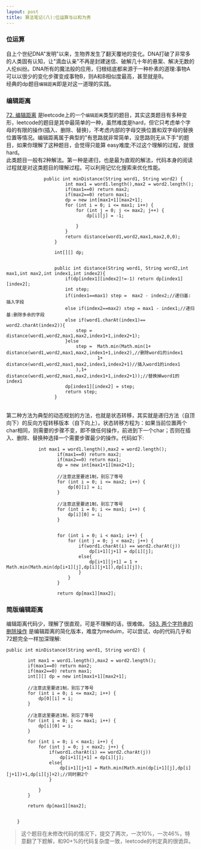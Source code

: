 ```yaml
---
layout: post
title: 算法笔记(八):位运算与以和为贵
---
```


### 位运算
自上个世纪DNA"发明"以来，生物界发生了翻天覆地的变化。DNA打破了非常多的人类固有认知，让"滴血认亲"不再是封建迷信、破解几十年的悬案、解决无数的人伦纠纷。DNA所有的魔法般的应用，归根结底都来源于一种朴素的道理:事物A可以以很少的变化步骤变成事物B，则A和B相似度最高，甚至就是B。<br>
经典的dp题目`编辑距离`即是对这一道理的实践。



### 编辑距离

 [72. 编辑距离](https://leetcode-cn.com/problems/edit-distance/) 是leetcode上的一个`编辑距离`类型的题目，其实这类题目有多种变形，leetcode的题目是其中最简单的一种，虽然难度是hard，但它只考虑单个字母的有限的操作(插入、删除、替换)，不考虑内部的字母交换位置和双字母的替换位置等情况。编辑距离属于典型的"有思路就非常简单，没思路则无从下手"的题目，如果你理解了这种题目，会觉得只能算
 easy难度;不过这个理解的过程，就很hard。<br>
此类题目一般有2种解法。第一种是递归，也是最为直观的解法，代码本身的阅读过程就是对这类题目的理解过程。可以利用记忆化搜索来优化性能。<br>
```
              public int minDistance(String word1, String word2) {
                      int max1 = word1.length(),max2 = word2.length();
                      if(max1==0) return max2;
                      if(max2==0) return max1;
                      dp = new int[max1+1][max2+1];
                      for (int i = 0; i <= max1; i++) {
                          for (int j = 0; j <= max2; j++) {
                              dp[i][j] = -1;
              
                          }
                      }
                      return distance(word1,word2,max1,max2,0,0);
                  }
              
                  int[][] dp;
              
              
                  public int distance(String word1, String word2,int max1,int max2,int index1,int index2){
                      if(dp[index1][index2]!=-1) return dp[index1][index2];
                      int step;
                      if(index1==max1) step =  max2 - index2;//递归基:插入字段
                      else if(index2==max2) step = max1 - index1;//递归基:删除多余的字段
                      else if(word1.charAt(index1)== word2.charAt(index2)){
                          step =  distance(word1,word2,max1,max2,index1+1,index2+1);
                      }else
                          step =  Math.min(Math.min(1+ distance(word1,word2,max1,max2,index1+1,index2),//删除word1的index1
                                  1+ distance(word1,word2,max1,max2,index1,index2+1)//插入word1的index1
                          ),1+ distance(word1,word2,max1,max2,index1+1,index2+1));//替换掉word1的index1
                      dp[index1][index2] = step;
                      return step;
                  }
```
<br/>
第二种方法为典型的动态规划的方法，也就是状态转移，其实就是递归方法（自顶向下）的反向方程转移版本（自下向上）。状态转移方程为：如果当前位置两个char相同，则需要的步骤不变，即不做任何操作，前进到下一个char；否则在插入、删除、替换种选择一个需要步骤最少的操作。代码如下:

```
            int max1 = word1.length(),max2 = word2.length();
                   if(max1==0) return max2;
                   if(max2==0) return max1;
                   dp = new int[max1+1][max2+1];
           
                   //注意这里要进1制，别忘了等号
                   for (int i = 0; i <= max2; i++) {
                       dp[0][i] = i;
                   }
           
                   //注意这里要进1制，别忘了等号
                   for (int i = 0; i <= max1; i++) {
                       dp[i][0] = i;
                   }
           
           
                   for (int i = 0; i < max1; i++) {
                       for (int j = 0; j < max2; j++) {
                           if(word1.charAt(i) == word2.charAt(j))
                               dp[i+1][j+1] = dp[i][j];
                           else{
                               dp[i+1][j+1] = 1 + Math.min(Math.min(dp[i+1][j],dp[i][j+1]),dp[i][j]);
                           }
                       }
                   }
           
                   return dp[max1][max2];   
```

### 简版编辑距离
编辑距离代码少，理解了很直观，可是不理解的话，很难做。 [583. 两个字符串的删除操作](https://leetcode-cn.com/problems/delete-operation-for-two-strings/) 是编辑距离的简化版本，难度为meduim，可以尝试，dp的代码几乎和72题完全一样加深理解:

```
public int minDistance(String word1, String word2) {

        int max1 = word1.length(),max2 = word2.length();
        if(max1==0) return max2;
        if(max2==0) return max1;
        int[][] dp = new int[max1+1][max2+1];

        //注意这里要进1制，别忘了等号
        for (int i = 0; i <= max2; i++) {
            dp[0][i] = i;
        }

        //注意这里要进1制，别忘了等号
        for (int i = 0; i <= max1; i++) {
            dp[i][0] = i;
        }

        for (int i = 0; i < max1; i++) {
            for (int j = 0; j < max2; j++) {
                if(word1.charAt(i) == word2.charAt(j))
                    dp[i+1][j+1] = dp[i][j];
                else{
                    dp[i+1][j+1] = Math.min(Math.min(dp[i+1][j],dp[i][j+1])+1,dp[i][j]+2);//同时删2个
                }

            }
        }

        return dp[max1][max2];


    }

```


> 这个题目在未修改代码的情况下，提交了两次，一次10%，一次46%，特意翻了下题解，和90+%的代码复杂度一致，leetcode的判定真的很诡异。 
